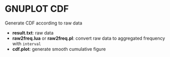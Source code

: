 GNUPLOT CDF
===

Generate CDF according to raw data

- **result.txt**: raw data
- **raw2freq.lua** or **raw2freq.pl**: convert raw data to aggregated frequency
  with `interval`
- **cdf.plot**: generate smooth cumulative figure
